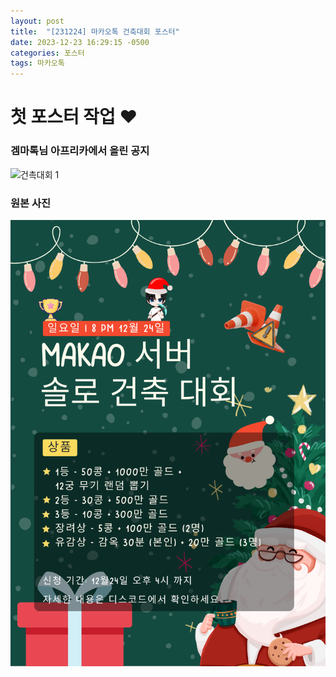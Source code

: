 ```yaml
---
layout: post
title:  "[231224] 마카오톡 건축대회 포스터"
date: 2023-12-23 16:29:15 -0500
categories: 포스터
tags: 마카오톡
---
```


# 첫 포스터 작업 ❤️

### 겜마톡님 아프리카에서 올린 공지

![건촉대회 1](https://stimg.afreecatv.com/NORMAL_BBS/1/26333531/819465a16a2fe2596.jpg)


### 원본 사진

![건촉대회 2](/assets/건축대회.png)